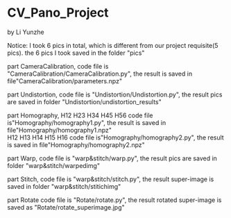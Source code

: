 # CV_Pano_Project
by Li Yunzhe

Notice: I took 6 pics in total, which is different from our project requisite(5 pics).
the 6 pics I took saved in the folder "pics"

part CameraCalibration, 
code file is "CameraCalibration/CameraCalibration.py", the result is saved in file"CameraCalibration/parameters.npz"

part Undistortion, 
code file is "Undistortion/Undistortion.py", the result pics are saved in folder "Undistortion/undistortion_results"

part Homography, 
H12 H23 H34 H45 H56 code file is"Homography/homography1.py", the result is saved in file"Homography/homography1.npz"  
H12 H13 H14 H15 H16 code file is"Homography/homography2.py", the result is saved in file"Homography/homography2.npz"
     
part Warp, 
code file is "warp&stitch/warp.py", the result pics are saved in folder "warp&stitch/warpedimg"

part Stitch, 
code file is "warp&stitch/stitch.py", the result super-image is saved in folder "warp&stitch/stitichimg"

part Rotate
code file is "Rotate/rotate.py", the result rotated super-image is saved as "Rotate/rotate_superimage.jpg"



     
